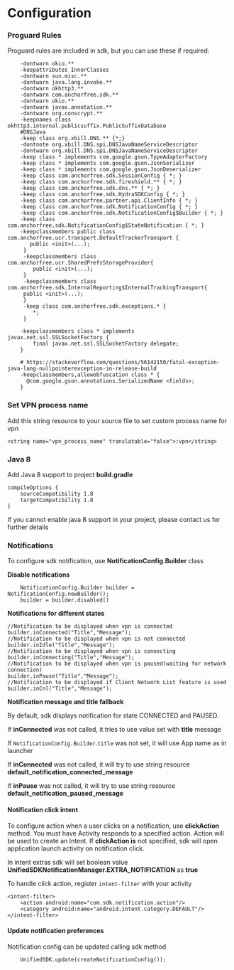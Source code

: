 # Configuration

### Proguard Rules

Proguard rules are included in sdk, but you can use these if required:

```text
    -dontwarn okio.**
    -keepattributes InnerClasses
    -dontwarn sun.misc.**
    -dontwarn java.lang.invoke.**
    -dontwarn okhttp3.**
    -dontwarn com.anchorfree.sdk.**
    -dontwarn okio.**
    -dontwarn javax.annotation.**
    -dontwarn org.conscrypt.**
    -keepnames class okhttp3.internal.publicsuffix.PublicSuffixDatabase
    #DNSJava
    -keep class org.xbill.DNS.** {*;}
    -dontnote org.xbill.DNS.spi.DNSJavaNameServiceDescriptor
    -dontwarn org.xbill.DNS.spi.DNSJavaNameServiceDescriptor
    -keep class * implements com.google.gson.TypeAdapterFactory
    -keep class * implements com.google.gson.JsonSerializer
    -keep class * implements com.google.gson.JsonDeserializer
    -keep class com.anchorfree.sdk.SessionConfig { *; }
    -keep class com.anchorfree.sdk.fireshield.** { *; }
    -keep class com.anchorfree.sdk.dns.** { *; }
    -keep class com.anchorfree.sdk.HydraSDKConfig { *; }
    -keep class com.anchorfree.partner.api.ClientInfo { *; }
    -keep class com.anchorfree.sdk.NotificationConfig { *; }
    -keep class com.anchorfree.sdk.NotificationConfig$Builder { *; }
    -keep class com.anchorfree.sdk.NotificationConfig$StateNotification { *; }
    -keepclassmembers public class com.anchorfree.ucr.transport.DefaultTrackerTransport {
       public <init>(...);
     }
     -keepclassmembers class com.anchorfree.ucr.SharedPrefsStorageProvider{
        public <init>(...);
     }
     -keepclassmembers class com.anchorfree.sdk.InternalReporting$InternalTrackingTransport{
     public <init>(...);
     }
     -keep class com.anchorfree.sdk.exceptions.* {
        *;
     }
      
    -keepclassmembers class * implements javax.net.ssl.SSLSocketFactory {
        final javax.net.ssl.SSLSocketFactory delegate;
    }
    
    # https://stackoverflow.com/questions/56142150/fatal-exception-java-lang-nullpointerexception-in-release-build
    -keepclassmembers,allowobfuscation class * {
      @com.google.gson.annotations.SerializedName <fields>;
    }
```

### Set VPN process name

Add this string resource to your source file to set custom process name for vpn

```text
<string name="vpn_process_name" translatable="false">:vpn</string>
```

### Java 8

Add Java 8 support to project **build.gradle**

```text
compileOptions {
    sourceCompatibility 1.8
    targetCompatibility 1.8
}
```

If you cannot enable java 8 support in your project, please contact us for further details

### Notifications

To configure sdk notification, use **NotificationConfig.Builder** class

**Disable notifications**

```text
    NotificationConfig.Builder builder = NotificationConfig.newBuilder();
    builder = builder.disabled()
```

**Notifications for different states**

```text
//Notification to be displayed when vpn is connected
builder.inConnected("Title","Message");
//Notification to be displayed when vpn is not connected
builder.inIdle("Title","Message");
//Notification to be displayed when vpn is connecting
builder.inConnecting("Title","Message");
//Notification to be displayed when vpn is paused(waiting for network connection)
builder.inPause("Title","Message");
//Notification to be displayed if Client Network List feature is used
builder.inCnl("Title","Message");
```

**Notification message and title fallback**

By default, sdk displays notification for state CONNECTED and PAUSED.

If **inConnected** was not called, it tries to use value set with **title** message

If `NotificationConfig.Builder`.`title` was not set, it will use App name as in launcher

If **inConnected** was not called, it will try to use string resource **default\_notification\_connected\_message**

If **inPause** was not called, it will try to use string resource **default\_notification\_paused\_message**

#### Notification click intent

To configure action when a user clicks on a notification, use **clickAction** method. You must have Activity responds to a specified action. Action will be used to create an Intent. If **clickAction is** not specified, sdk will open application launch activity on notification click.

In intent extras sdk will set boolean value **UnifiedSDKNotificationManager.EXTRA\_NOTIFICATION** as **true**

To handle click action, register `intent-filter` with your activity

```text
<intent-filter>
    <action android:name="com.sdk.notification.action"/>
    <category android:name="android.intent.category.DEFAULT"/>
</intent-filter>
```

#### Update notification preferences

Notification config can be updated calling sdk method

```text
    UnifiedSDK.update(createNotificationConfig());
```

## 


